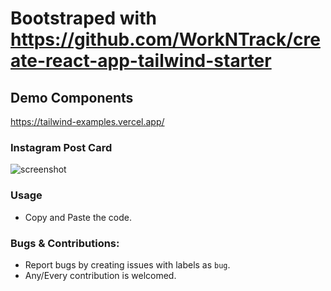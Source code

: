 # Bootstraped with https://github.com/WorkNTrack/create-react-app-tailwind-starter

## Demo Components

https://tailwind-examples.vercel.app/


### Instagram Post Card
<img src="https://i.ibb.co/xX4FchN/Screenshot-2020-12-11-at-2-39-35-AM.png" alt="screenshot"/>

### Usage
- Copy and Paste the code.

### Bugs & Contributions:
- Report bugs by creating issues with labels as `bug`.
- Any/Every contribution is welcomed.
